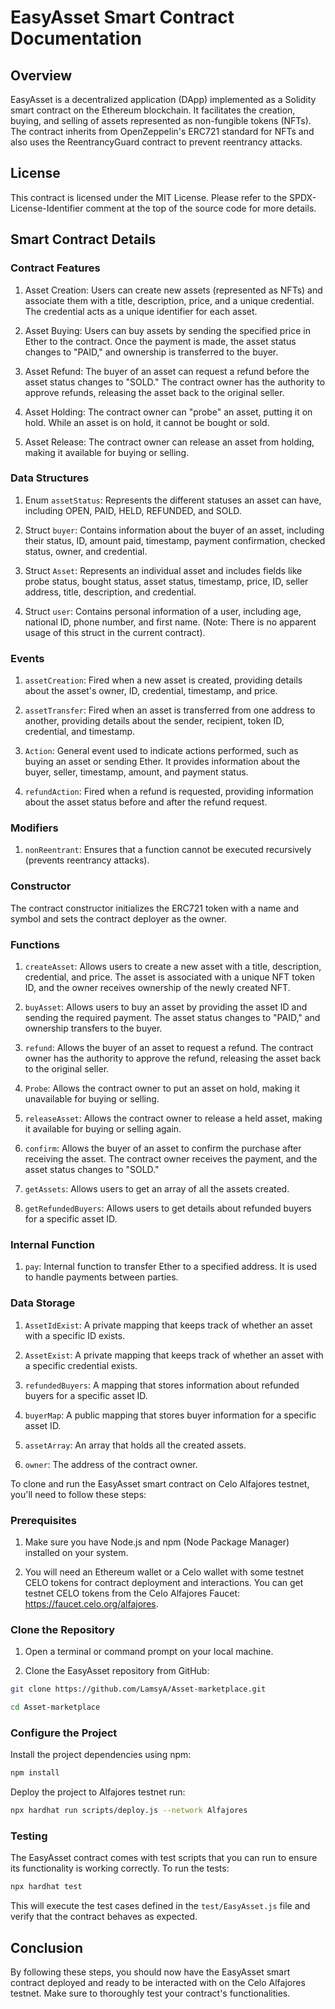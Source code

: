 # EasyAsset Smart Contract Documentation

## Overview

EasyAsset is a decentralized application (DApp) implemented as a Solidity smart contract on the Ethereum blockchain. It facilitates the creation, buying, and selling of assets represented as non-fungible tokens (NFTs). The contract inherits from OpenZeppelin's ERC721 standard for NFTs and also uses the ReentrancyGuard contract to prevent reentrancy attacks.

## License

This contract is licensed under the MIT License. Please refer to the SPDX-License-Identifier comment at the top of the source code for more details.

## Smart Contract Details

### Contract Features

1. Asset Creation: Users can create new assets (represented as NFTs) and associate them with a title, description, price, and a unique credential. The credential acts as a unique identifier for each asset.

2. Asset Buying: Users can buy assets by sending the specified price in Ether to the contract. Once the payment is made, the asset status changes to "PAID," and ownership is transferred to the buyer.

3. Asset Refund: The buyer of an asset can request a refund before the asset status changes to "SOLD." The contract owner has the authority to approve refunds, releasing the asset back to the original seller.

4. Asset Holding: The contract owner can "probe" an asset, putting it on hold. While an asset is on hold, it cannot be bought or sold.

5. Asset Release: The contract owner can release an asset from holding, making it available for buying or selling.

### Data Structures

1. Enum `assetStatus`: Represents the different statuses an asset can have, including OPEN, PAID, HELD, REFUNDED, and SOLD.

2. Struct `buyer`: Contains information about the buyer of an asset, including their status, ID, amount paid, timestamp, payment confirmation, checked status, owner, and credential.

3. Struct `Asset`: Represents an individual asset and includes fields like probe status, bought status, asset status, timestamp, price, ID, seller address, title, description, and credential.

4. Struct `user`: Contains personal information of a user, including age, national ID, phone number, and first name. (Note: There is no apparent usage of this struct in the current contract).

### Events

1. `assetCreation`: Fired when a new asset is created, providing details about the asset's owner, ID, credential, timestamp, and price.

2. `assetTransfer`: Fired when an asset is transferred from one address to another, providing details about the sender, recipient, token ID, credential, and timestamp.

3. `Action`: General event used to indicate actions performed, such as buying an asset or sending Ether. It provides information about the buyer, seller, timestamp, amount, and payment status.

4. `refundAction`: Fired when a refund is requested, providing information about the asset status before and after the refund request.

### Modifiers

1. `nonReentrant`: Ensures that a function cannot be executed recursively (prevents reentrancy attacks).

### Constructor

The contract constructor initializes the ERC721 token with a name and symbol and sets the contract deployer as the owner.

### Functions

1. `createAsset`: Allows users to create a new asset with a title, description, credential, and price. The asset is associated with a unique NFT token ID, and the owner receives ownership of the newly created NFT.

2. `buyAsset`: Allows users to buy an asset by providing the asset ID and sending the required payment. The asset status changes to "PAID," and ownership transfers to the buyer.

3. `refund`: Allows the buyer of an asset to request a refund. The contract owner has the authority to approve the refund, releasing the asset back to the original seller.

4. `Probe`: Allows the contract owner to put an asset on hold, making it unavailable for buying or selling.

5. `releaseAsset`: Allows the contract owner to release a held asset, making it available for buying or selling again.

6. `confirm`: Allows the buyer of an asset to confirm the purchase after receiving the asset. The contract owner receives the payment, and the asset status changes to "SOLD."

7. `getAssets`: Allows users to get an array of all the assets created.

8. `getRefundedBuyers`: Allows users to get details about refunded buyers for a specific asset ID.

### Internal Function

1. `pay`: Internal function to transfer Ether to a specified address. It is used to handle payments between parties.

### Data Storage

1. `AssetIdExist`: A private mapping that keeps track of whether an asset with a specific ID exists.

2. `AssetExist`: A private mapping that keeps track of whether an asset with a specific credential exists.

3. `refundedBuyers`: A mapping that stores information about refunded buyers for a specific asset ID.

4. `buyerMap`: A public mapping that stores buyer information for a specific asset ID.

5. `assetArray`: An array that holds all the created assets.

6. `owner`: The address of the contract owner.

To clone and run the EasyAsset smart contract on Celo Alfajores testnet, you'll need to follow these steps:

### Prerequisites

1. Make sure you have Node.js and npm (Node Package Manager) installed on your system.

2. You will need an Ethereum wallet or a Celo wallet with some testnet CELO tokens for contract deployment and interactions. You can get testnet CELO tokens from the Celo Alfajores Faucet: https://faucet.celo.org/alfajores.

### Clone the Repository

1. Open a terminal or command prompt on your local machine.

2. Clone the EasyAsset repository from GitHub:

```bash
git clone https://github.com/LamsyA/Asset-marketplace.git

cd Asset-marketplace
```

### Configure the Project

 Install the project dependencies using npm:

```bash
npm install
```

 Deploy the project to Alfajores testnet run:
```bash
npx hardhat run scripts/deploy.js --network Alfajores
```

### Testing

The EasyAsset contract comes with test scripts that you can run to ensure its functionality is working correctly. To run the tests:

```bash
npx hardhat test
```

This will execute the test cases defined in the `test/EasyAsset.js` file and verify that the contract behaves as expected.

## Conclusion

By following these steps, you should now have the EasyAsset smart contract deployed and ready to be interacted with on the Celo Alfajores testnet. Make sure to thoroughly test your contract's functionalities.